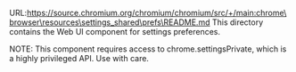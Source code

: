 URL:https://source.chromium.org/chromium/chromium/src/+/main:chrome\browser\resources\settings_shared\prefs\README.md
This directory contains the Web UI component for settings preferences.

NOTE: This component requires access to chrome.settingsPrivate,
which is a highly privileged API. Use with care.
